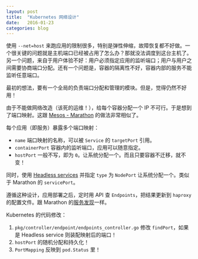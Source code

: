 ```yaml
---
layout: post
title:  "Kubernetes 网络设计"
date:   2016-01-23
categories: blog
---
```


使用 `--net=host` 来跑应用的限制很多，特别是弹性伸缩，故障恢复都不好做。一个很关键的问题就是主机端口已经被占用了怎么办？那就没法调度到这台主机了。另一个问题，来自于用户体验不好：用户必须指定应用的监听端口；用户与用户之间需要协商端口分配。还有一个问题是，容器的隔离性不好，容器内部的服务不能监听任意端口。

最初的想法，要有一个全局的负责端口分配和管理的模块。但是，觉得仍然不好用！

由于不能做网络改造（该死的运维！），给每个容器分配一个 IP 不可行。于是想到了端口映射。这跟 [Mesos - Marathon](https://mesosphere.github.io/marathon/docs/application-basics.html) 的做法非常相似了。

每个应用（即服务）暴露多个端口映射：

* `name` 端口映射的名称，可以被 `Service` 的 `targetPort` 引用。
* `containerPort` 容器内的监听端口，应用可以随意指定。
* `hostPort` 一般不写，即为 `0`。让系统分配一个。而且只要容器不迁移，就不变！

同时，使用 [Headless services](http://kubernetes.io/v1.1/docs/user-guide/services.html#headless-services) 并指定 `type` 为 `NodePort` 让系统分配一个。类似于 Marathon 的 `servicePort`。

遵循这种设计，应用部署之后，定时用 API 查 `Endpoints`，把结果更新到 `haproxy` 的配置文件。跟 Marathon 的[服务发现](https://mesosphere.github.io/marathon/docs/service-discovery-load-balancing.html)一样。

Kubernetes 的代码修改：

1. `pkg/controller/endpoint/endpoints_controller.go` 修改 `findPort`，如果是 Headless service 则装配映射后的端口！
1. `hostPort` 的随机分配和持久化！
1. `PortMapping` 反映到 `pod.Status` 里！

